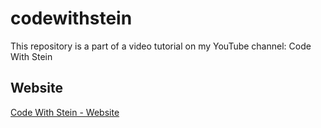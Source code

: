 # codewithstein

This repository is a part of a video tutorial on my YouTube channel: Code With Stein

## Website

[Code With Stein - Website](https://codewithstein.com)
